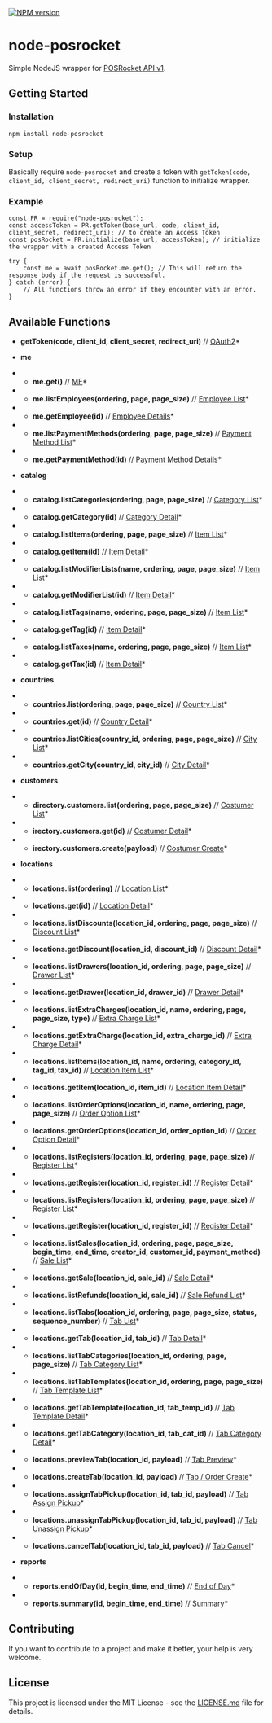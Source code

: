 [![NPM version][npm-image]][npm-url]

# node-posrocket

Simple NodeJS wrapper for [POSRocket API v1](https://developer.posrocket.com/v1/docs).

## Getting Started

### Installation

`npm install node-posrocket`

### Setup

Basically require `node-posrocket` and create a token with `getToken(code, client_id, client_secret, redirect_uri)` function to initialize wrapper.

### Example

```
const PR = require("node-posrocket");
const accessToken = PR.getToken(base_url, code, client_id, client_secret, redirect_uri); // to create an Access Token
const posRocket = PR.initialize(base_url, accessToken); // initialize the wrapper with a created Access Token

try {
    const me = await posRocket.me.get(); // This will return the response body if the request is successful.
} catch (error) {
    // All functions throw an error if they encounter with an error.
}

```

## Available Functions

- **getToken(code, client_id, client_secret, redirect_uri)** // [OAuth2](https://developer.posrocket.com/blog/authentication/)\*

- **me**

- - **me.get()** // [ME](https://developer.posrocket.com/v1/docs#tag/me)\*

- - **me.listEmployees(ordering, page, page_size)** // [Employee List](https://developer.posrocket.com/v1/docs#operation/me_employees_list)\*

- - **me.getEmployee(id)** // [Employee Details](https://developer.posrocket.com/v1/docs#operation/me_employees_read)\*

- - **me.listPaymentMethods(ordering, page, page_size)** // [Payment Method List](https://developer.posrocket.com/v1/docs#operation/me_payment-methods_list)\*

- - **me.getPaymentMethod(id)** // [Payment Method Details](https://developer.posrocket.com/v1/docs#operation/me_payment-methods_read)\*

- **catalog**

- - **catalog.listCategories(ordering, page, page_size)** // [Category List](https://developer.posrocket.com/v1/docs#operation/catalog_categories_list)\*

- - **catalog.getCategory(id)** // [Category Detail](https://developer.posrocket.com/v1/docs#operation/catalog_categories_read)\*

- - **catalog.listItems(ordering, page, page_size)** // [Item List](https://developer.posrocket.com/v1/docs#operation/catalog_items_list)\*

- - **catalog.getItem(id)** // [Item Detail](https://developer.posrocket.com/v1/docs#operation/catalog_items_read)\*

- - **catalog.listModifierLists(name, ordering, page, page_size)** // [Item List](https://developer.posrocket.com/v1/docs#operation/catalog_modifier-lists_list)\*

- - **catalog.getModifierList(id)** // [Item Detail](https://developer.posrocket.com/v1/docs#operation/catalog_modifier-lists_read)\*

- - **catalog.listTags(name, ordering, page, page_size)** // [Item List](https://developer.posrocket.com/v1/docs#operation/catalog_tags_list)\*

- - **catalog.getTag(id)** // [Item Detail](https://developer.posrocket.com/v1/docs#operation/catalog_tags_read)\*

- - **catalog.listTaxes(name, ordering, page, page_size)** // [Item List](https://developer.posrocket.com/v1/docs#operation/catalog_taxes_list)\*

- - **catalog.getTax(id)** // [Item Detail](https://developer.posrocket.com/v1/docs#operation/catalog_taxes_read)\*

- **countries**

- - **countries.list(ordering, page, page_size)** // [Country List](https://developer.posrocket.com/v1/docs#operation/countries_list)\*

- - **countries.get(id)** // [Country Detail](https://developer.posrocket.com/v1/docs#operation/countries_read)\*

- - **countries.listCities(country_id, ordering, page, page_size)** // [City List](https://developer.posrocket.com/v1/docs#operation/countries_city_list)\*

- - **countries.getCity(country_id, city_id)** // [City Detail](https://developer.posrocket.com/v1/docs#operation/countries_city_read)\*

- **customers**

- - **directory.customers.list(ordering, page, page_size)** // [Costumer List](https://developer.posrocket.com/v1/docs#operation/directory_customers_list)\*

- - **irectory.customers.get(id)** // [Costumer Detail](https://developer.posrocket.com/v1/docs#operation/directory_customers_read)\*

- - **irectory.customers.create(payload)** // [Costumer Create](https://developer.posrocket.com/v1/docs#operation/directory_customers_create)\*

- **locations**

- - **locations.list(ordering)** // [Location List](https://developer.posrocket.com/v1/docs#operation/locations_list)\*

- - **locations.get(id)** // [Location Detail](https://developer.posrocket.com/v1/docs#operation/locations_read)\*

- - **locations.listDiscounts(location_id, ordering, page, page_size)** // [Discount List](https://developer.posrocket.com/v1/docs#operation/locations_discounts_list)\*

- - **locations.getDiscount(location_id, discount_id)** // [Discount Detail](https://developer.posrocket.com/v1/docs#operation/locations_discounts_read)\*

- - **locations.listDrawers(location_id, ordering, page, page_size)** // [Drawer List](https://developer.posrocket.com/v1/docs#operation/locations_discounts_list)\*

- - **locations.getDrawer(location_id, drawer_id)** // [Drawer Detail](https://developer.posrocket.com/v1/docs#operation/locations_drawers_read)\*

- - **locations.listExtraCharges(location_id, name, ordering, page, page_size, type)** // [Extra Charge List](https://developer.posrocket.com/v1/docs#operation/locations_extra-charges_list)\*

- - **locations.getExtraCharge(location_id, extra_charge_id)** // [Extra Charge Detail](https://developer.posrocket.com/v1/docs#operation/locations_extra-charges_read)\*

- - **locations.listItems(location_id, name, ordering, category_id, tag_id, tax_id)** // [Location Item List](https://developer.posrocket.com/v1/docs#operation/locations_items_list)\*

- - **locations.getItem(location_id, item_id)** // [Location Item Detail](https://developer.posrocket.com/v1/docs#operation/locations_items_read)\*

- - **locations.listOrderOptions(location_id, name, ordering, page, page_size)** // [Order Option List](https://developer.posrocket.com/v1/docs#operation/locations_order-options_list)\*

- - **locations.getOrderOptions(location_id, order_option_id)** // [Order Option Detail](https://developer.posrocket.com/v1/docs#operation/locations_order-options_read)\*

- - **locations.listRegisters(location_id, ordering, page, page_size)** // [Register List](https://developer.posrocket.com/v1/docs#operation/locations_registers_list)\*

- - **locations.getRegister(location_id, register_id)** // [Register Detail](https://developer.posrocket.com/v1/docs#operation/locations_registers_read)\*

- - **locations.listRegisters(location_id, ordering, page, page_size)** // [Register List](https://developer.posrocket.com/v1/docs#operation/locations_registers_list)\*

- - **locations.getRegister(location_id, register_id)** // [Register Detail](https://developer.posrocket.com/v1/docs#operation/locations_registers_read)\*

- - **locations.listSales(location_id, ordering, page, page_size, begin_time, end_time, creator_id, customer_id, payment_method)** // [Sale List](https://developer.posrocket.com/v1/docs#operation/locations_sales_list)\*

- - **locations.getSale(location_id, sale_id)** // [Sale Detail](https://developer.posrocket.com/v1/docs#operation/locations_sales_read)\*

- - **locations.listRefunds(location_id, sale_id)** // [Sale Refund List](https://developer.posrocket.com/v1/docs#operation/locations_sales_refunds)\*

- - **locations.listTabs(location_id, ordering, page, page_size, status, sequence_number)** // [Tab List](https://developer.posrocket.com/v1/docs#operation/locations_tabs_list)\*

- - **locations.getTab(location_id, tab_id)** // [Tab Detail](https://developer.posrocket.com/v1/docs#operation/locations_tabs_templates_read)\*

- - **locations.listTabCategories(location_id, ordering, page, page_size)** // [Tab Category List](https://developer.posrocket.com/v1/docs#operation/locations_tabs_categories_list)\*

- - **locations.listTabTemplates(location_id, ordering, page, page_size)** // [Tab Template List](https://developer.posrocket.com/v1/docs#operation/locations_tabs_templates_list)\*

- - **locations.getTabTemplate(location_id, tab_temp_id)** // [Tab Template Detail](https://developer.posrocket.com/v1/docs#operation/locations_tabs_templates_read)\*

- - **locations.getTabCategory(location_id, tab_cat_id)** // [Tab Category Detail](https://developer.posrocket.com/v1/docs#operation/locations_tabs_categories_read)\*

- - **locations.previewTab(location_id, payload)** // [Tab Preview](https://developer.posrocket.com/v1/docs#operation/locations_tabs_preview_tab)\*

- - **locations.createTab(location_id, payload)** // [Tab / Order Create](https://developer.posrocket.com/v1/docs#operation/locations_tabs_create)\*

- - **locations.assignTabPickup(location_id, tab_id, payload)** // [Tab Assign Pickup](https://developer.posrocket.com/v1/docs#operation/locations_tabs_assign_pickup)\*

- - **locations.unassignTabPickup(location_id, tab_id, payload)** // [Tab Unassign Pickup](https://developer.posrocket.com/v1/docs#operation/locations_tabs_unassign_pickup)\*

- - **locations.cancelTab(location_id, tab_id, payload)** // [Tab Cancel](https://developer.posrocket.com/v1/docs#operation/locations_tabs_cancel)\*

- **reports**

- - **reports.endOfDay(id, begin_time, end_time)** // [End of Day](https://developer.posrocket.com/v1/docs#operation/reports_end_of_day)\*

- - **reports.summary(id, begin_time, end_time)** // [Summary](https://developer.posrocket.com/v1/docs#operation/reports_summary)\*

## Contributing

If you want to contribute to a project and make it better, your help is very welcome.

## License

This project is licensed under the MIT License - see the [LICENSE.md](LICENSE.md) file for details.

[npm-image]: https://img.shields.io/npm/v/node-posrocket.svg?style=flat
[npm-url]: https://www.npmjs.com/package/node-posrocket

